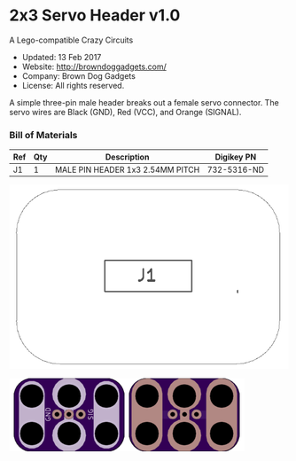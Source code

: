 <!--- start title --->
# 2x3 Servo Header v1.0
A Lego-compatible Crazy Circuits

- Updated: 13 Feb 2017
- Website: http://browndoggadgets.com/
- Company: Brown Dog Gadgets
- License: All rights reserved.

<!--- end title --->
A simple three-pin male header breaks out a female servo connector. The servo wires are Black (GND), Red (VCC), and Orange (SIGNAL).

<!--- bom start --->
### Bill of Materials

|Ref|Qty|Description|Digikey PN|
|---|---|-----------|------|
|J1|1|MALE PIN HEADER 1x3 2.54MM PITCH|732-5316-ND|


<!--- bom end --->
![Assembly Diagram](assembly.png)

![Gerber Preview](preview.png)

